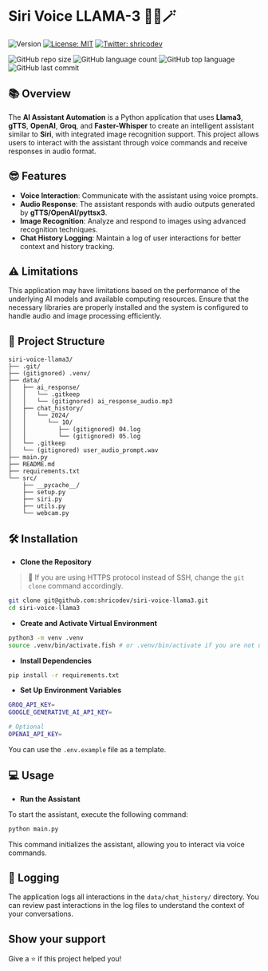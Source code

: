 # Siri Voice LLAMA-3 🧙‍♂️🪄

![Version](https://img.shields.io/badge/version-0.1.0-blue.svg?cacheSeconds=2592000)
[![License: MIT](https://img.shields.io/badge/License-MIT-yellow.svg)](#)
[![Twitter: shricodev](https://img.shields.io/twitter/follow/shricodev.svg?style=social)](https://twitter.com/shricodev)

![GitHub repo size](https://img.shields.io/github/repo-size/shricodev/siri-voice-llama3?style=plastic)
![GitHub language count](https://img.shields.io/github/languages/count/shricodev/siri-voice-llama3?style=plastic)
![GitHub top language](https://img.shields.io/github/languages/top/shricodev/siri-voice-llama3?style=plastic)
![GitHub last commit](https://img.shields.io/github/last-commit/shricodev/siri-voice-llama3?color=red&style=plastic)

## 📚 Overview

The **AI Assistant Automation** is a Python application that uses **Llama3**, **gTTS**, **OpenAI**, **Groq**, and **Faster-Whisper** to create an intelligent assistant similar to **Siri**, with integrated image recognition support. This project allows users to interact with the assistant through voice commands and receive responses in audio format.

## 😎 Features

- **Voice Interaction**: Communicate with the assistant using voice prompts.
- **Audio Response**: The assistant responds with audio outputs generated by **gTTS/OpenAI/pyttsx3**.
- **Image Recognition**: Analyze and respond to images using advanced recognition techniques.
- **Chat History Logging**: Maintain a log of user interactions for better context and history tracking.

## ⚠️ Limitations

This application may have limitations based on the performance of the underlying AI models and available computing resources. Ensure that the necessary libraries are properly installed and the system is configured to handle audio and image processing efficiently.

## 🌳 Project Structure

```plaintext
siri-voice-llama3/
├── .git/
├── (gitignored) .venv/
├── data/
│   ├── ai_response/
│   │   └── .gitkeep
│   │   └── (gitignored) ai_response_audio.mp3
│   ├── chat_history/
│   │   └── 2024/
│   │      └── 10/
│   │         ├── (gitignored) 04.log
│   │         └── (gitignored) 05.log
│   └── .gitkeep
│   └── (gitignored) user_audio_prompt.wav
├── main.py
├── README.md
├── requirements.txt
└── src/
    ├── __pycache__/
    ├── setup.py
    ├── siri.py
    ├── utils.py
    └── webcam.py
```

## 🛠️ Installation

- **Clone the Repository**

> 💬 If you are using HTTPS protocol instead of SSH, change the `git clone` command accordingly.

```bash
git clone git@github.com:shricodev/siri-voice-llama3.git
cd siri-voice-llama3
```

- **Create and Activate Virtual Environment**

```bash
python3 -m venv .venv
source .venv/bin/activate.fish # or .venv/bin/activate if you are not using the fish shell
```

- **Install Dependencies**

```bash
pip install -r requirements.txt
```

- **Set Up Environment Variables**

```bash
GROQ_API_KEY=
GOOGLE_GENERATIVE_AI_API_KEY=

# Optional
OPENAI_API_KEY=
```

You can use the `.env.example` file as a template.

## 💻 Usage

- **Run the Assistant**

To start the assistant, execute the following command:

```bash
python main.py
```

This command initializes the assistant, allowing you to interact via voice commands.

## 💬 Logging

The application logs all interactions in the `data/chat_history/` directory. You can review past interactions in the log files to understand the context of your conversations.

## Show your support

Give a ⭐️ if this project helped you!
